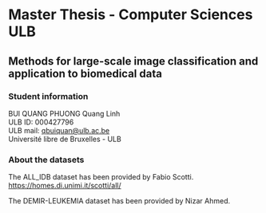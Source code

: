 # Master Thesis - Computer Sciences ULB 
## Methods for large-scale image classification and application to biomedical data

### Student information
BUI QUANG PHUONG Quang Linh <br /> 
ULB ID: 000427796 <br />
ULB mail: qbuiquan@ulb.ac.be <br /> 
Université libre de Bruxelles - ULB <br />

### About the datasets
The ALL_IDB dataset has been provided by Fabio Scotti.
https://homes.di.unimi.it/scotti/all/ 

The DEMIR-LEUKEMIA dataset has been provided by Nizar Ahmed. 
